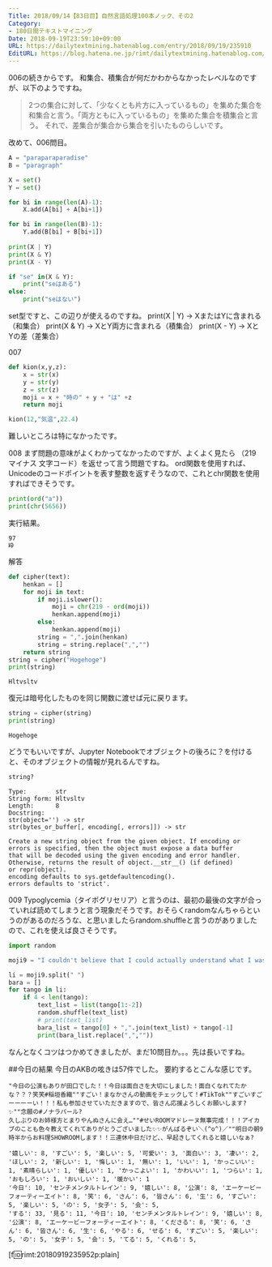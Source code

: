 ```yaml
---
Title: 2018/09/14【83日目】自然言語処理100本ノック、その2
Category:
- 180日間テキストマイニング
Date: 2018-09-19T23:59:10+09:00
URL: https://dailytextmining.hatenablog.com/entry/2018/09/19/235910
EditURL: https://blog.hatena.ne.jp/rimt/dailytextmining.hatenablog.com/atom/entry/10257846132634996862
---
```


006の続きからです。
和集合、積集合が何だかわからなかったレベルなのですが、以下のようですね。
> 2つの集合に対して、「少なくとも片方に入っているもの」を集めた集合を和集合と言う。「両方ともに入っているもの」を集めた集合を積集合と言う。
それで、差集合が集合から集合を引いたものらしいです。

改めて、006問目。
```python
A = "paraparaparadise"
B = "paragraph"

X = set()
Y = set()

for bi in range(len(A)-1):
    X.add(A[bi] + A[bi+1])

for bi in range(len(B)-1):
    Y.add(B[bi] + B[bi+1])
    
print(X | Y)
print(X & Y)
print(X - Y)

if "se" in(X & Y):
    print("seはある")
else:
    print("seはない")
```
set型ですと、この辺りが使えるのですね。
print(X | Y) -> XまたはYに含まれる（和集合）
print(X & Y) -> XとY両方に含まれる（積集合）
print(X - Y) -> XとYの差（差集合）

007
```python
def kion(x,y,z):
    x = str(x)
    y = str(y)
    z = str(z)
    moji = x + "時の" + y + "は" +z
    return moji

kion(12,"気温",22.4)
```
難しいところは特になかったです。

008
まず問題の意味がよくわかってなかったのですが、よくよく見たら	（219 マイナス 文字コード）を返せって言う問題ですね。
ord関数を使用すれば、Unicodeのコードポイントを表す整数を返すそうなので、これとchr関数を使用すればできそうです。

```python
print(ord("a"))
print(chr(5656))
```
実行結果。
```
97
ᘘ
```
解答
```python
def cipher(text):
    henkan = []
    for moji in text:
        if moji.islower():
            moji = chr(219 - ord(moji))
            henkan.append(moji)
        else:
            henkan.append(moji)
        string = ",".join(henkan)
        string = string.replace(",","")
    return string
string = cipher("Hogehoge")
print(string)
```
```
Hltvsltv
```
復元は暗号化したものを同じ関数に渡せば元に戻ります。
```python
string = cipher(string)
print(string)
```
```
Hogehoge
```

どうでもいいですが、Jupyter Notebookでオブジェクトの後ろに？を付けると、そのオブジェクトの情報が見れるんですね。
```python
string?
```
```
Type:        str
String form: Hltvsltv
Length:      8
Docstring:  
str(object='') -> str
str(bytes_or_buffer[, encoding[, errors]]) -> str

Create a new string object from the given object. If encoding or
errors is specified, then the object must expose a data buffer
that will be decoded using the given encoding and error handler.
Otherwise, returns the result of object.__str__() (if defined)
or repr(object).
encoding defaults to sys.getdefaultencoding().
errors defaults to 'strict'.
```

009
Typoglycemia（タイポグリセリア）と言うのは、最初の最後の文字が合っていれば読めてしまうと言う現象だそうです。おそらくrandomなんちゃらというのがあるのだろうな、と思いましたらrandom.shuffleと言うのがありましたので、これを使えば良さそうです。
```python
import random

moji9 = "I couldn't believe that I could actually understand what I was reading : the phenomenal power of the human mind ."

li = moji9.split(" ")
bara = []
for tango in li:
    if 4 < len(tango):
        text_list = list(tango[1:-2])
        random.shuffle(text_list)
        # print(text_list)
        bara_list = tango[0] + ",".join(text_list) + tango[-1]
        print(bara_list.replace(",",""))
```

なんとなくコツはつかめてきましたが、まだ10問目か。。。先は長いですね。

##今日の結果
今日のAKBの呟きは57件でした。
要約するとこんな感じです。
```
"今日の公演もありが田口でした！！今日は面白さを大切にしました！面白くなれてたかな？？？笑笑#稲垣香織""すごい！まなかさんの動画をチェックして！#TikTok""すごいすごーーーーい！！！私も参加させていただきますので、皆さん応援よろしくお願いします?✨""念願の#ノナラパール?
久しぶりのお姉様方とまりやんぬさんに会え…""#せいROOMマドレーヌ無事完成！！！アイカブのことも色々教えてくれてありがとうございました✨✨がんばるぞい＼(^o^)／""明日の朝9時半からお料理SHOWROOMします！！三連休中日だけど、、早起きしてくれると嬉しいなぁ?
```
```
'嬉しい': 8, 'すごい': 5, '楽しい': 5, '可愛い': 3, '面白い': 3, '凄い': 2, 'ほしい': 2, '新しい': 1, '悔しい': 1, '無い': 1, 'いい': 1, 'かっこいい': 1, '素晴らしい': 1, '優しい': 1, 'かっこよい': 1, 'かわいい': 1, 'つらい': 1, 'おもしろい': 1, 'おいしい': 1, '暖かい': 1
'今日': 10, 'センチメンタルトレイン': 9, '嬉しい': 8, '公演': 8, 'エーケービーフォーティーエイト': 8, '笑': 6, 'さん': 6, '皆さん': 6, '生': 6, 'すごい': 5, '楽しい': 5, 'の': 5, '女子': 5, '会': 5,
'する': 33, '見る': 11, '今日': 10, 'センチメンタルトレイン': 9, '嬉しい': 8, '公演': 8, 'エーケービーフォーティーエイト': 8, 'くださる': 8, '笑': 6, 'さん': 6, '皆さん': 6, '生': 6, 'やる': 6, 'せる': 6, 'すごい': 5, '楽しい': 5, 'の': 5, '女子': 5, '会': 5, 'てる': 5, 'くれる': 5,
```
[f:id:rimt:20180919235952p:plain]

